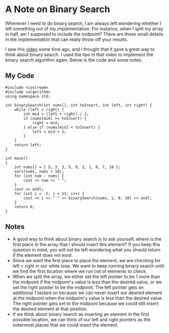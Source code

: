 # A Note on Binary Search

Whenever I need to do binary search, I am always left wondering whether I left something out of my implementation. For instance, when I split my array in half, am I supposed to include the midpoint? There are these small details in the implementation that can really throw off your results.

I saw this [video](https://www.youtube.com/watch?v=tgVSkMA8joQ) some time ago, and I thought that it gave a great way to think about binary search. I used the tips in that video to implement the binary search algorithm again. Below is the code and some notes.

## My Code
    #include <iostream>
    #include <algorithm>
    using namespace std;

    int binarySearch(int nums[], int toInsert, int left, int right) {
        while (left < right) {
            int mid = (left + right) / 2;
            if (nums[mid] >= toInsert) {
                right = mid;
            } else if (nums[mid] < toInsert) {
                left = mid + 1;
            }
        }
        return left;
    }

    int main()
    {
        int nums[] = { 5, 3, 3, 5, 9, 2, 1, 0, 7, 10 };
        sort(nums, nums + 10);
        for (int num : nums) {
            cout << num << " ";
        }
        cout << endl;
        for (int i = -5; i < 13; i++) {
            cout << i << " " << binarySearch(nums, i, 0, 10) << endl;
        }
        return 0;
    }

## Notes
* A good way to think about binary search is to ask yourself, where is the first place in the array that I should insert this element? If you keep this question in mind, you will not be left wondering what you should return if the element does not exist.
* Since we want the first place to place the element, we are checking for left < right in our while loop. We want to keep running binary search until we find the first location where we run out of elements to check.
* When we split the array, we either set the left pointer to be 1 more than the midpoint if the midpoint's value is less than the desired value, or we set the right pointer to be the midpoint. The left pointer gets an additional 1 tacked on because we can never insert our desired element at the midpoint when the midpoint's value is less than the desired value. The right pointer gets set to the midpoint because we could still insert the desired element at that position.
* If we think about binary search as inserting an element in the first possible location, we can think of our left and right pointers as the outermost places that we could insert the element.